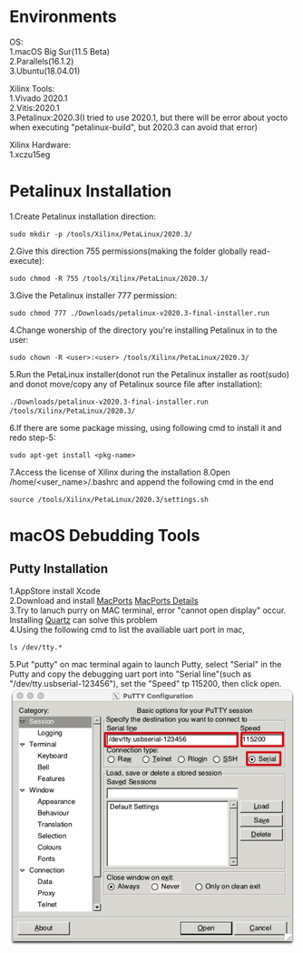 
# Environments

OS:  
1.macOS Big Sur(11.5 Beta)  
2.Parallels(16.1.2)  
3.Ubuntu(18.04.01)  
  
Xilinx Tools:  
1.Vivado 2020.1  
2.Vitis:2020.1  
3.Petalinux:2020.3(I tried to use 2020.1, but there will be error about yocto when executing "petalinux-build", but 2020.3 can avoid that error)
  
Xilinx Hardware:  
1.xczu15eg
  
# Petalinux Installation  
1.Create Petalinux installation direction:  
```
sudo mkdir -p /tools/Xilinx/PetaLinux/2020.3/
```
2.Give this direction 755 permissions(making the folder globally read-execute):  
```
sudo chmod -R 755 /tools/Xilinx/PetaLinux/2020.3/
```
3.Give the Petalinux installer 777 permission:  
```
sudo chmod 777 ./Downloads/petalinux-v2020.3-final-installer.run
```
4.Change wonership of the directory you're installing Petalinux in to the user:  
```
sudo chown -R <user>:<user> /tools/Xilinx/PetaLinux/2020.3/
```
5.Run the PetaLinux installer(donot run the Petalinux installer as root(sudo) and donot move/copy any of Petalinux source file after installation):  
```
./Downloads/petalinux-v2020.3-final-installer.run /tools/Xilinx/PetaLinux/2020.3/
```
6.If there are some package missing, using following cmd to install it and redo step-5:  
```
sudo apt-get install <pkg-name>
```
7.Access the license of Xilinx during the installation
8.Open /home/<user_name>/.bashrc and append the following cmd in the end
```
source /tools/Xilinx/PetaLinux/2020.3/settings.sh
```
# macOS Debudding Tools
## Putty Installation 
1.AppStore install Xcode  
2.Download and install [MacPorts](https://www.macports.org/install.php) [MacPorts Details](https://www.macports.org/)  
3.Try to lanuch purry on MAC terminal, error "cannot open display" occur. Installing [Quartz](https://www.xquartz.org/) can solve this problem  
4.Using the following cmd to list the availiable uart port in mac,  
```
ls /dev/tty.*
```
5.Put "putty" on mac terminal again to launch Putty, select "Serial" in the Putty and copy the debugging uart port into "Serial line"(such as "/dev/tty.usbserial-123456"), set the "Speed" tp 115200, then click open.  
![Load Fail](https://github.com/jeffrey8373/zynq-ultrascale-/blob/main/env-setup/pictures/Xnip2021-06-21_22-37-49.jpeg)<div align=center>
